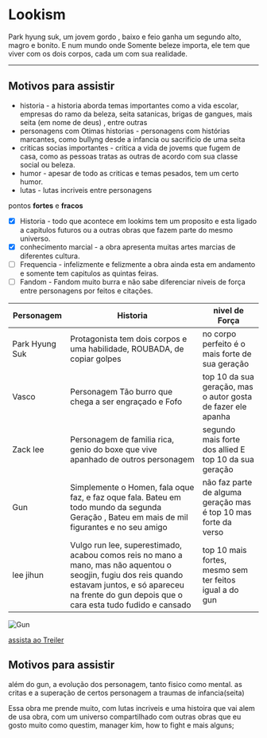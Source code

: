 # Lookism 

Park hyung suk, um jovem gordo , baixo e feio ganha um segundo alto, magro e bonito. E num mundo onde Somente beleze importa, ele tem que viver com os dois corpos, cada um com sua realidade. 

---

## Motivos para assistir 

- historia - a historia aborda temas importantes como a vida escolar, empresas do ramo da beleza, seita satanicas, brigas de gangues,  mais seita (em nome de deus) , entre outras
- personagens com Otimas historias - personagens com histórias marcantes, como bullyng desde a infancia ou sacrificio de uma seita 
- criticas socias importantes - critica a vida de jovems que fugem de casa, como as pessoas tratas as outras de acordo com sua classe social ou beleza.
- humor - apesar de todo as criticas e temas pesados, tem um certo humor.
- lutas - lutas incriveis entre personagens

pontos **fortes** e **fracos**
- [x] Historia - todo que acontece em lookims tem um proposito e esta ligado a capitulos futuros ou a outras obras que fazem parte do mesmo universo.
- [x] conhecimento marcial - a obra apresenta muitas artes marcias de diferentes cultura.
- [ ] Frequencia - infelizmente  e felizmente a obra ainda esta em andamento e somente tem capitulos as quintas feiras.
- [ ] Fandom - Fandom muito burra e não sabe diferenciar niveis de força entre personagens por feitos e citações.

| Personagem | Historia | nivel de Força| 
| --------------- | ---------------------------------------------------------------------------| ----- |
|  Park Hyung Suk |   Protagonista tem dois corpos e uma habilidade, ROUBADA, de copiar golpes |  no corpo perfeito é o mais forte de sua geração |
|    Vasco        |    Personagem Tão burro que chega a ser engraçado e Fofo     |  top 10 da sua geração, mas o autor gosta de fazer ele apanha |
|    Zack lee     |     Personagem de familia rica, genio do boxe que vive apanhado de outros personagem     |  segundo mais forte dos allied E top 10 da sua geração |
|  Gun            | Simplemente o Homen, fala oque faz, e faz oque fala. Bateu em todo mundo da segunda Geração , Bateu em mais de mil figurantes e no seu amigo | não faz parte de alguma geração mas é top 10 mas forte da verso |
| lee jihun       | Vulgo run lee, superestimado, acabou comos reis no mano a mano, mas não aquentou o seogjin, fugiu dos reis quando estavam juntos, e só apareceu na frente do gun depois que o cara esta tudo fudido e cansado |  top 10 mais fortes, mesmo sem ter feitos igual a do gun| 

![Gun](https://encrypted-tbn0.gstatic.com/images?q=tbn:ANd9GcTKQdKDQniLJHM_8k90BGDgra05yWFS1puoag&s)

[assista ao Treiler](https://www.youtube.com/watch?v=8BPlx6eK1vc)

## Motivos para assistir
 além do gun, a evolução dos personagem, tanto fisico como mental. as critas e a superação de certos personagem a traumas de infancia(seita)

Essa obra me prende muito, com lutas incriveis e uma histoira que vai alem de usa obra, com um universo compartilhado com outras obras que eu gosto muito como questim, manager kim, how to fight e mais alguns;
